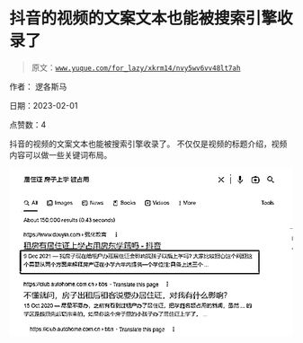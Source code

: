 # 抖音的视频的文案文本也能被搜索引擎收录了

> 原文：[`www.yuque.com/for_lazy/xkrm14/nvy5wv6vv48lt7ah`](https://www.yuque.com/for_lazy/xkrm14/nvy5wv6vv48lt7ah)



作者： 逻各斯马 

日期：2023-02-01 

点赞数：4 

抖音的视频的文案文本也能被搜索引擎收录了。 不仅仅是视频的标题介绍，视频内容可以做一些关键词布局。 

![](img/a6ac33985e44da6cc746130781e7d311.png)  

